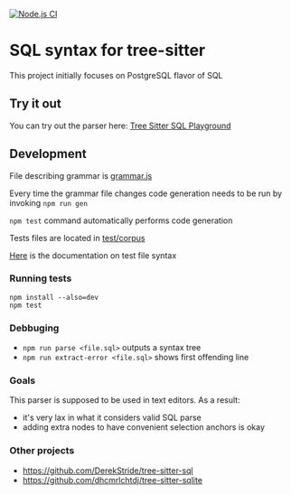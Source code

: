 [![Node.js CI](https://github.com/m-novikov/tree-sitter-sql/actions/workflows/node.js.yml/badge.svg)](https://github.com/m-novikov/tree-sitter-sql/actions/workflows/node.js.yml)

# SQL syntax for tree-sitter

This project initially focuses on PostgreSQL flavor of SQL

## Try it out

You can try out the parser here: [Tree Sitter SQL Playground](https://m-novikov.github.io/tree-sitter-sql/)

## Development

File describing grammar is [grammar.js](./grammar.js)

Every time the grammar file changes code generation needs to be run by invoking `npm run gen`

`npm test` command automatically performs code generation

Tests files are located in [test/corpus](./test/corpus)

[Here](https://tree-sitter.github.io/tree-sitter/creating-parsers#command-test) is the documentation on test file syntax

### Running tests

```
npm install --also=dev
npm test
```

### Debbuging

* `npm run parse <file.sql>` outputs a syntax tree
* `npm run extract-error <file.sql>` shows first offending line

### Goals

This parser is supposed to be used in text editors. As a result:

* it's very lax in what it considers valid SQL parse
* adding extra nodes to have convenient selection anchors is okay

### Other projects

* https://github.com/DerekStride/tree-sitter-sql
* https://github.com/dhcmrlchtdj/tree-sitter-sqlite
